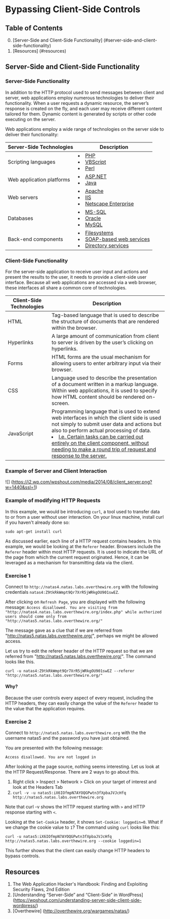 # Bypassing Client-Side Controls

## Table of Contents
0. [Server-Side and Client-Side Functionality] (#server-side-and-client-side-functionality)
1. [Resources] (#resources)

## Server-Side and Client-Side Functionality 

### Server-Side Functionality 
In addition to the HTTP protocol used to send messages between client and server, web applications employ numerous technologies to deliver their functionality. When a user requests a dynamic resource, the server’s response is created on the fly, and each user may receive different content tailored for them. Dynamic content is generated by scripts or other code executing on the server.

Web applications employ a wide range of technologies on the server side to deliver their functionality:

Server-Side Technologies | Description
--- | ---
Scripting languages | <u><li>PHP</li><li>VBScript</li><li>Perl</li></u>
Web application platforms | <u><li>ASP.NET</li><li>Java</li></u>
Web servers | <u><li>Apache</li><li>IIS</li><li>Netscape Enterprise</li></u>
Databases | <u><li>MS-SQL</li><li>Oracle</li><li>MySQL</li></u>
Back-end components | <u><li>Filesystems</li><li>SOAP-based web services</li><li>Directory services</li></u>

### Client-Side Functionality 
For the server-side application to receive user input and actions and present the results to the user, it needs to provide a client-side user interface. Because all web applications are accessed via a web browser, these interfaces all share a common core of technologies.

Client-Side Technologies | Description
--- | ---
HTML | Tag-based language that is used to describe the structure of documents that are rendered within the browser.
Hyperlinks | A large amount of communication from client to server is driven by the user’s clicking on hyperlinks.
Forms | HTML forms are the usual mechanism for allowing users to enter arbitrary input via their browser.
CSS | Language used to describe the presentation of a document written in a markup language. Within web applications, it is used to specify how HTML content should be rendered on-screen.
JavaScript | Programming language that is used to extend web interfaces in which the client side is used not simply to submit user data and actions but also to perform actual processing of data. <u><li>I.e. Certain tasks can be carried out entirely on the client component, without needing to make a round trip of request and response to the server.</li></u>

### Example of Server and Client Interaction
![] (https://i2.wp.com/wpshout.com/media/2014/08/client_server.png?w=1440&ssl=1)

### Example of modifying HTTP Requests

In this example, we would be introducing `curl`, a tool used to transfer data to or from a user without user interaction. On your linux machine, install curl if you haven't already done so:

`sudo apt-get install curl`

As discussed earlier, each line of a HTTP request contains headers. In this example, we would be looking at the `Referer` header. Browsers include the `Referer` header within most HTTP requests. It is used to indicate the URL of the page from which the current request originated. Hence, it can be leveraged as a mechanism for transmitting data via the client.

### Exercise 1

Connect to `http://natas4.natas.labs.overthewire.org` with the following credentials `natas4:Z9tkRkWmpt9Qr7XrR5jWRkgOU901swEZ`.

After clicking on `Refresh Page`, you are displayed with the following message:
`Access disallowed. You are visiting from "http://natas4.natas.labs.overthewire.org/index.php" while authorized users should come only from "http://natas5.natas.labs.overthewire.org/" `

The message gave as a clue that if we are referred from "http://natas5.natas.labs.overthewire.org/", perhaps we might be allowed access.

Let us try to edit the referer header of the HTTP request so that we are referred from "http://natas5.natas.labs.overthewire.org/". The command looks like this.

`curl -u natas4:Z9tkRkWmpt9Qr7XrR5jWRkgOU901swEZ --referer "http://natas5.natas.labs.overthewire.org/"`

#### Why?
Because the user controls every aspect of every request, including the HTTP headers, they can easily change the value of the `Referer` header to the value that the application requires.

### Exercise 2

Connect to `http://natas5.natas.labs.overthewire.org` with the the username natas5 and the password you have just obtained.

You are presented with the following message:

`Access disallowed. You are not logged in`

After looking at the page source, nothing seems interesting. Let us look at the HTTP Request/Response. There are 2 ways to go about this.

1. Right click > Inspect > Network > Click on your target of interest and look at the Headers Tab
2. `curl -v -u natas5:iX6IOfmpN7AYOQGPwtn3fXpbaJVJcHfq http://natas5.natas.labs.overthewire.org` 

Note that curl -v shows the HTTP request starting with `>` and HTTP response starting with `<`.

Looking at the `Set-Cookie` header, it shows `Set-Cookie: loggedin=0`. What if we change the cookie value to `1`? The command using `curl` looks like this:

`curl -u natas5:iX6IOfmpN7AYOQGPwtn3fXpbaJVJcHfq http://natas5.natas.labs.overthewire.org --cookie loggedin=1`

This further shows that the client can easily change HTTP headers to bypass controls.

## Resources
1. The Web Application Hacker's Handbook: Finding and Exploiting Security Flaws, 2nd Edition
2. [Understanding “Server-Side” and “Client-Side” in WordPress] (https://wpshout.com/understanding-server-side-client-side-wordpress/)
3. [Overthewire] (http://overthewire.org/wargames/natas/)
